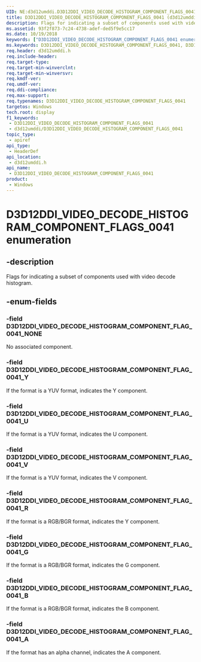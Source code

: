 ```yaml
---
UID: NE:d3d12umddi.D3D12DDI_VIDEO_DECODE_HISTOGRAM_COMPONENT_FLAGS_0041
title: D3D12DDI_VIDEO_DECODE_HISTOGRAM_COMPONENT_FLAGS_0041 (d3d12umddi.h)
description: Flags for indicating a subset of components used with video decode histogram.
ms.assetid: 93f2f873-7c24-4738-adef-ded5f9e5cc17
ms.date: 10/19/2018
keywords: ["D3D12DDI_VIDEO_DECODE_HISTOGRAM_COMPONENT_FLAGS_0041 enumeration"]
ms.keywords: D3D12DDI_VIDEO_DECODE_HISTOGRAM_COMPONENT_FLAGS_0041, D3D12DDI_VIDEO_DECODE_HISTOGRAM_COMPONENT_FLAGS_0041,
req.header: d3d12umddi.h
req.include-header: 
req.target-type: 
req.target-min-winverclnt: 
req.target-min-winversvr: 
req.kmdf-ver: 
req.umdf-ver: 
req.ddi-compliance: 
req.max-support: 
req.typenames: D3D12DDI_VIDEO_DECODE_HISTOGRAM_COMPONENT_FLAGS_0041
targetos: Windows
tech.root: display
f1_keywords:
 - D3D12DDI_VIDEO_DECODE_HISTOGRAM_COMPONENT_FLAGS_0041
 - d3d12umddi/D3D12DDI_VIDEO_DECODE_HISTOGRAM_COMPONENT_FLAGS_0041
topic_type:
 - apiref
api_type:
 - HeaderDef
api_location:
 - d3d12umddi.h
api_name:
 - D3D12DDI_VIDEO_DECODE_HISTOGRAM_COMPONENT_FLAGS_0041
product:
 - Windows
---
```


# D3D12DDI_VIDEO_DECODE_HISTOGRAM_COMPONENT_FLAGS_0041 enumeration


## -description

Flags for indicating a subset of components used with video decode histogram.

## -enum-fields

### -field D3D12DDI_VIDEO_DECODE_HISTOGRAM_COMPONENT_FLAG_0041_NONE

No associated component.

### -field D3D12DDI_VIDEO_DECODE_HISTOGRAM_COMPONENT_FLAG_0041_Y

If the format is a YUV format, indicates the Y component.

### -field D3D12DDI_VIDEO_DECODE_HISTOGRAM_COMPONENT_FLAG_0041_U

If the format is a YUV format, indicates the U component.

### -field D3D12DDI_VIDEO_DECODE_HISTOGRAM_COMPONENT_FLAG_0041_V

If the format is a YUV format, indicates the V component.

### -field D3D12DDI_VIDEO_DECODE_HISTOGRAM_COMPONENT_FLAG_0041_R

If the format is a RGB/BGR format, indicates the Y component.

### -field D3D12DDI_VIDEO_DECODE_HISTOGRAM_COMPONENT_FLAG_0041_G

If the format is a RGB/BGR format, indicates the G component.

### -field D3D12DDI_VIDEO_DECODE_HISTOGRAM_COMPONENT_FLAG_0041_B

If the format is a RGB/BGR format, indicates the B component.

### -field D3D12DDI_VIDEO_DECODE_HISTOGRAM_COMPONENT_FLAG_0041_A

If the format has an alpha channel, indicates the A component.

